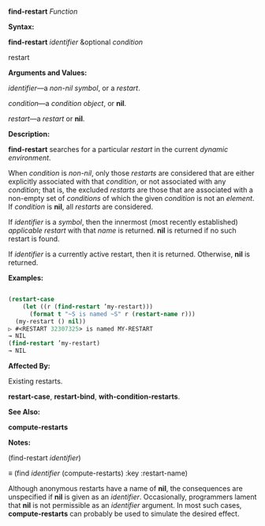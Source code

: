 **find-restart** *Function* 



**Syntax:** 



**find-restart** *identifier* &amp;optional *condition* 



restart 



**Arguments and Values:** 



*identifier*—a *non-nil symbol*, or a *restart*. 



*condition*—a *condition object*, or **nil**. 



*restart*—a *restart* or **nil**. 



**Description:** 



**find-restart** searches for a particular *restart* in the current *dynamic environment*. 



 



 



When *condition* is *non-nil*, only those *restarts* are considered that are either explicitly associated with that *condition*, or not associated with any *condition*; that is, the excluded *restarts* are those that are associated with a non-empty set of *conditions* of which the given *condition* is not an *element*. If *condition* is **nil**, all *restarts* are considered. 



If *identifier* is a *symbol*, then the innermost (most recently established) *applicable restart* with that *name* is returned. **nil** is returned if no such restart is found. 



If *identifier* is a currently active restart, then it is returned. Otherwise, **nil** is returned. 

**Examples:**
```lisp

(restart-case 
    (let ((r (find-restart ’my-restart))) 
      (format t "~S is named ~S" r (restart-name r))) 
  (my-restart () nil)) 
▷ #<RESTART 32307325> is named MY-RESTART 
→ NIL 
(find-restart ’my-restart) 
→ NIL 

```
**Affected By:** 



Existing restarts. 



**restart-case**, **restart-bind**, **with-condition-restarts**. 



**See Also:** 



**compute-restarts** 



**Notes:** 



(find-restart *identifier*) 



*≡* (find *identifier* (compute-restarts) :key :restart-name) 



Although anonymous restarts have a name of **nil**, the consequences are unspecified if **nil** is given as an *identifier*. Occasionally, programmers lament that **nil** is not permissible as an *identifier* argument. In most such cases, **compute-restarts** can probably be used to simulate the desired effect. 



